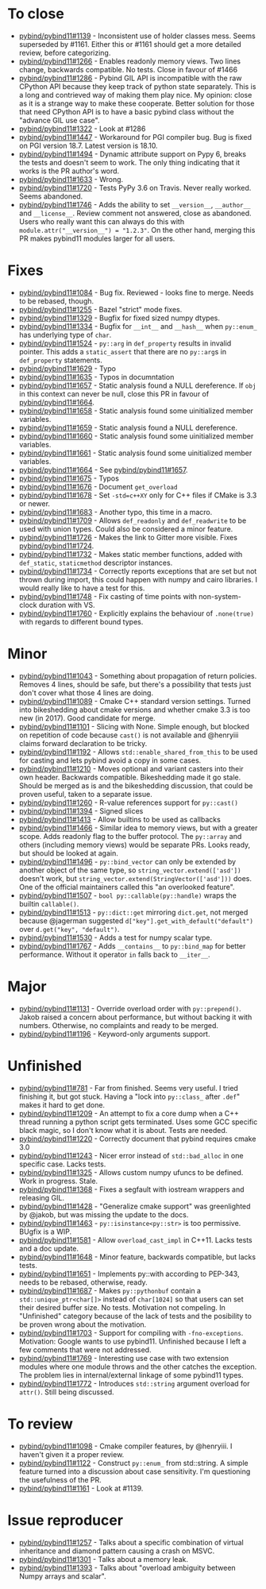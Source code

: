 # To close
- [pybind/pybind11#1139](https://github.com/pybind/pybind11/issues/1139) - Inconsistent use of holder classes mess. Seems superseded by #1161. Either this or #1161 should get a more detailed review, before categorizing.
- [pybind/pybind11#1266](https://github.com/pybind/pybind11/issues/1266) - Enables readonly memory views. Two lines change, backwards compatible. No tests. Close in favour of #1466
- [pybind/pybind11#1286](https://github.com/pybind/pybind11/issues/1286) - Pybind GIL API is incompatible with the raw CPython API because they keep track of python state separately. This is a long and contrieved way of making them play nice. My opinion: close as it is a strange way to make these cooperate. Better solution for those that need CPython API is to have a basic pybind class without the "advance GIL use case".
- [pybind/pybind11#1322](https://github.com/pybind/pybind11/issues/1322) - Look at #1286
- [pybind/pybind11#1447](https://github.com/pybind/pybind11/issues/1447) - Workaround for PGI compiler bug. Bug is fixed on PGI version 18.7. Latest version is 18.10.
- [pybind/pybind11#1494](https://github.com/pybind/pybind11/issues/1494) - Dynamic attribute support on Pypy 6, breaks the tests and doesn't seem to work. The only thing indicating that it works is the PR author's word.
- [pybind/pybind11#1633](https://github.com/pybind/pybind11/issues/1633) - Wrong.
- [pybind/pybind11#1720](https://github.com/pybind/pybind11/issues/1720) - Tests PyPy 3.6 on Travis. Never really worked. Seems abandoned.
- [pybind/pybind11#1746](https://github.com/pybind/pybind11/issues/1746) - Adds the ability to set `__version__`, `__author__` and `__license__`. Review comment not answered, close as abandoned. Users who really want this can always do this with `module.attr("__version__") = "1.2.3"`. On the other hand, merging this PR makes pybind11 modules larger for all users.


# Fixes
- [pybind/pybind11#1084](https://github.com/pybind/pybind11/issues/1084) - Bug fix. Reviewed - looks fine to merge. Needs to be rebased, though.
- [pybind/pybind11#1255](https://github.com/pybind/pybind11/issues/1255) - Bazel "strict" mode fixes.
- [pybind/pybind11#1329](https://github.com/pybind/pybind11/issues/1329) - Bugfix for fixed sized numpy dtypes.
- [pybind/pybind11#1334](https://github.com/pybind/pybind11/issues/1334) - Bugfix for `__int__` and `__hash__` when `py::enum_` has underlying type of `char`.
- [pybind/pybind11#1524](https://github.com/pybind/pybind11/issues/1524) - `py::arg` in `def_property` results in invalid pointer. This adds a `static_assert` that there are no `py::arg`s in `def_property` statements.
- [pybind/pybind11#1629](https://github.com/pybind/pybind11/issues/1629) - Typo
- [pybind/pybind11#1635](https://github.com/pybind/pybind11/issues/1635) - Typos in documntation
- [pybind/pybind11#1657](https://github.com/pybind/pybind11/issues/1657) - Static analysis found a NULL dereference. If `obj` in this context can never be null, close this PR in favour of [pybind/pybind11#1664](https://github.com/pybind/pybind11/issues/1664).
- [pybind/pybind11#1658](https://github.com/pybind/pybind11/issues/1658) - Static analysis found some uinitialized member variables.
- [pybind/pybind11#1659](https://github.com/pybind/pybind11/issues/1659) - Static analysis found a NULL dereference.
- [pybind/pybind11#1660](https://github.com/pybind/pybind11/issues/1660) - Static analysis found some uinitialized member variables.
- [pybind/pybind11#1661](https://github.com/pybind/pybind11/issues/1661) - Static analysis found some uinitialized member variables.
- [pybind/pybind11#1664](https://github.com/pybind/pybind11/issues/1664) - See [pybind/pybind11#1657](https://github.com/pybind/pybind11/issues/1657).
- [pybind/pybind11#1675](https://github.com/pybind/pybind11/issues/1675) - Typos
- [pybind/pybind11#1676](https://github.com/pybind/pybind11/issues/1676) - Document `get_overload`
- [pybind/pybind11#1678](https://github.com/pybind/pybind11/issues/1678) - Set `-std=c++XY` only for C++ files if CMake is 3.3 or newer.
- [pybind/pybind11#1683](https://github.com/pybind/pybind11/issues/1683) - Another typo, this time in a macro.
- [pybind/pybind11#1709](https://github.com/pybind/pybind11/issues/1709) - Allows `def_readonly` and `def_readwrite` to be used with union types. Could also be considered a minor feature.
- [pybind/pybind11#1726](https://github.com/pybind/pybind11/issues/1726) - Makes the link to Gitter more visible. Fixes [pybind/pybind11#1724](https://github.com/pybind/pybind11/issues/1724).
- [pybind/pybind11#1732](https://github.com/pybind/pybind11/issues/1732) - Makes static member functions, added with `def_static`, `staticmethod` descriptor instances.
- [pybind/pybind11#1734](https://github.com/pybind/pybind11/issues/1734) - Correctly reports exceptions that are set but not thrown during import, this could happen with numpy and cairo libraries. I would really like to have a test for this.
- [pybind/pybind11#1748](https://github.com/pybind/pybind11/issues/1748) - Fix casting of time points with non-system-clock duration with VS.
- [pybind/pybind11#1760](https://github.com/pybind/pybind11/issues/1760) - Explicitly explains the behaviour of `.none(true)` with regards to different bound types.


# Minor
- [pybind/pybind11#1043](https://github.com/pybind/pybind11/issues/1043) - Something about propagation of return policies. Removes 4 lines, should be safe, but there's a possibility that tests just don't cover what those 4 lines are doing.
- [pybind/pybind11#1089](https://github.com/pybind/pybind11/issues/1089) - Cmake C++ standard version settings. Turned into bikeshedding about cmake versions and whether cmake 3.3 is too new (in 2017). Good candidate for merge.
- [pybind/pybind11#1101](https://github.com/pybind/pybind11/issues/1101) - Slicing with None. Simple enough, but blocked on repetition of code because `cast()` is not available and @henryiii claims forward declaration to be tricky.
- [pybind/pybind11#1192](https://github.com/pybind/pybind11/issues/1192) - Allows `std::enable_shared_from_this` to be used for casting and lets pybind avoid a copy in some cases.
- [pybind/pybind11#1210](https://github.com/pybind/pybind11/issues/1210) - Moves optional and variant casters into their own header. Backwards compatible. Bikeshedding made it go stale. Should be merged as is and the bikeshedding discussion, that could be proven useful, taken to a separate issue.
- [pybind/pybind11#1260](https://github.com/pybind/pybind11/issues/1260) - R-value references support for `py::cast()`
- [pybind/pybind11#1394](https://github.com/pybind/pybind11/issues/1394) - Signed slices
- [pybind/pybind11#1413](https://github.com/pybind/pybind11/issues/1413) - Allow builtins to be used as callbacks
- [pybind/pybind11#1466](https://github.com/pybind/pybind11/issues/1466) - Similar idea to memory views, but with a greater scope. Adds readonly flag to the buffer protocol. The `py::array` and others (including memory views) would be separate PRs. Looks ready, but should be looked at again.
- [pybind/pybind11#1496](https://github.com/pybind/pybind11/issues/1496) - `py::bind_vector` can only be extended by another object of the same type, so `string_vector.extend(['asd'])` doesn't work, but `string_vector.extend(StringVector(['asd']))` does. One of the official maintainers called this "an overlooked feature".
- [pybind/pybind11#1507](https://github.com/pybind/pybind11/issues/1507) - `bool py::callable(py::handle)` wraps the builtin `callable()`.
- [pybind/pybind11#1513](https://github.com/pybind/pybind11/issues/1513) - `py::dict::get` mirroring `dict.get`, not merged because @jagerman suggested `d["key"].get_with_default("default")` over `d.get("key", "default")`.
- [pybind/pybind11#1530](https://github.com/pybind/pybind11/issues/1530) - Adds a test for numpy scalar type.
- [pybind/pybind11#1767](https://github.com/pybind/pybind11/issues/1767) - Adds `__contains__` to `py::bind_map` for better performance. Without it operator `in` falls back to `__iter__`.


# Major
- [pybind/pybind11#1131](https://github.com/pybind/pybind11/issues/1131) - Override overload order with `py::prepend()`. Jakob raised a concern about performance, but without backing it with numbers. Otherwise, no complaints and ready to be merged.
- [pybind/pybind11#1196](https://github.com/pybind/pybind11/issues/1196) - Keyword-only arguments support.


# Unfinished
- [pybind/pybind11#781](https://github.com/pybind/pybind11/issues/781) - Far from finished. Seems very useful. I tried finishing it, but got stuck. Having a "lock into `py::class_` after `.def`" makes it hard to get done.
- [pybind/pybind11#1209](https://github.com/pybind/pybind11/issues/1209) - An attempt to fix a core dump when a C++ thread running a python script gets terminated. Uses some GCC specific black magic, so I don't know what it is about. Tests are needed.
- [pybind/pybind11#1220](https://github.com/pybind/pybind11/issues/1220) - Correctly document that pybind requires cmake 3.0
- [pybind/pybind11#1243](https://github.com/pybind/pybind11/issues/1243) - Nicer error instead of `std::bad_alloc` in one specific case. Lacks tests.
- [pybind/pybind11#1325](https://github.com/pybind/pybind11/issues/1325) - Allows custom numpy ufuncs to be defined. Work in progress. Stale.
- [pybind/pybind11#1368](https://github.com/pybind/pybind11/issues/1368) - Fixes a segfault with iostream wrappers and releasing GIL.
- [pybind/pybind11#1428](https://github.com/pybind/pybind11/issues/1428) - "Generalize cmake support" was greenlighted by @jakob, but was missing the update to the docs.
- [pybind/pybind11#1463](https://github.com/pybind/pybind11/issues/1463) - `py::isinstance<py::str>` is too permissive. BUgfix is a WIP.
- [pybind/pybind11#1581](https://github.com/pybind/pybind11/issues/1581) - Allow `overload_cast_impl` in C++11. Lacks tests and a doc update.
- [pybind/pybind11#1648](https://github.com/pybind/pybind11/issues/1648) - Minor feature, backwards compatible, but lacks tests.
- [pybind/pybind11#1651](https://github.com/pybind/pybind11/issues/1651) - Implements py::with according to PEP-343, needs to be rebased, otherwise, ready.
- [pybind/pybind11#1687](https://github.com/pybind/pybind11/issues/1687) - Makes `py::pythonbuf` contain a `std::unique_ptr<char[]>` instead of `char[1024]` so that users can set their desired buffer size. No tests. Motivation not compeling. In "Unfinished" category because of the lack of tests and the posibility to be proven wrong about the motivation.
- [pybind/pybind11#1703](https://github.com/pybind/pybind11/issues/1703) - Support for compiling with `-fno-exceptions`. Motivation: Google wants to use pybind11. Unfinished because I left a few comments that were not addressed.
- [pybind/pybind11#1769](https://github.com/pybind/pybind11/issues/1769) - Interesting use case with two extension modules where one module throws and the other catches the exception. The problem lies in internal/external linkage of some pybind11 types.
- [pybind/pybind11#1772](https://github.com/pybind/pybind11/issues/1772) - Introduces `std::string` argument overload for `attr()`. Still being discussed.


# To review
- [pybind/pybind11#1098](https://github.com/pybind/pybind11/issues/1098) - Cmake compiler features, by @henryiii. I haven't given it a proper review.
- [pybind/pybind11#1122](https://github.com/pybind/pybind11/issues/1122) - Construct `py::enum_` from std::string. A simple feature turned into a discussion about case sensitivity. I'm questioning the usefulness of the PR.
- [pybind/pybind11#1161](https://github.com/pybind/pybind11/issues/1161) - Look at #1139.

# Issue reproducer
- [pybind/pybind11#1257](https://github.com/pybind/pybind11/issues/1257) - Talks about a specific combination of virtual inheritance and diamond pattern causing a crash on MSVC.
- [pybind/pybind11#1301](https://github.com/pybind/pybind11/issues/1301) - Talks about a memory leak.
- [pybind/pybind11#1393](https://github.com/pybind/pybind11/issues/1393) - Talks about "overload ambiguity between Numpy arrays and scalar".
